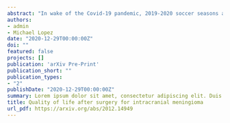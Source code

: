 ```yaml
---
abstract: "In wake of the Covid-19 pandemic, 2019-2020 soccer seasons across the world were postponed and eventually made up during the summer months of 2020. Researchers from a variety of disciplines jumped at the opportunity to compare the rescheduled games, played in front of empty stadia, to previous games, played in front of fans. To date, most of this post-Covid soccer research has used linear regression models, or versions thereof, to estimate potential changes to the home advantage. But because soccer outcomes are non-linear, we argue that leveraging the Poisson distribution would be more appropriate. We begin by using simulations to show that bivariate Poisson regression reduces absolute bias when estimating the home advantage benefit in a single season of soccer games, relative to linear regression, by almost 85 percent. Next, with data from 17 professional soccer leagues, we extend bivariate Poisson models estimate the change in home advantage due to games being played without fans. In contrast to current research that overwhelmingly suggests a drop in the home advantage, our findings are mixed; in some leagues, evidence points to a decrease, while in others, the home advantage may have risen. Altogether, this suggests a more complex causal mechanism for the impact of fans on sporting events."
authors:
- admin
- Michael Lopez
date: "2020-12-29T00:00:00Z"
doi: ""
featured: false
projects: []
publication: 'arXiv Pre-Print'
publication_short: ""
publication_types:
- "2"
publishDate: "2020-12-29T00:00:00Z"
summary: Lorem ipsum dolor sit amet, consectetur adipiscing elit. Duis posuere tellus ac convallis placerat. Proin tincidunt magna sed ex sollicitudin condimentum.
title: Quality of life after surgery for intracranial meningioma
url_pdf: https://arxiv.org/abs/2012.14949
---
```


